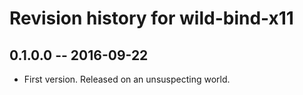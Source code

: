 # Revision history for wild-bind-x11

## 0.1.0.0  -- 2016-09-22

* First version. Released on an unsuspecting world.
